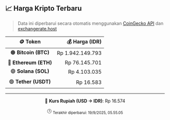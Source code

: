 

<!-- HARGA_KRIPTO -->
## 📈 Harga Kripto Terbaru

> Data ini diperbarui secara otomatis menggunakan [CoinGecko API](https://www.coingecko.com/) dan [exchangerate.host](https://exchangerate.host/)

<div align="center">

| 🪙 Token | 💰 Harga (IDR) |
|:------:|---------------:|
| 🟠 **Bitcoin (BTC)**   | Rp 1.942.149.793 |
| 🔵 **Ethereum (ETH)**  | Rp 76.145.701 |
| 🟣 **Solana (SOL)**    | Rp 4.103.035 |
| 🟢 **Tether (USDT)**   | Rp 16.583 |

---

💱 **Kurs Rupiah (USD → IDR)**: Rp 16.574

🕒 <sub>Terakhir diperbarui: 19/9/2025, 05.55.05</sub>

</div>
<!-- /HARGA_KRIPTO -->
